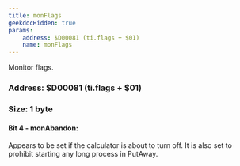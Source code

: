 ```yaml
---
title: monFlags
geekdocHidden: true
params:
    address: $D00081 (ti.flags + $01)
    name: monFlags
---
```


Monitor flags.

### Address: $D00081 (ti.flags + $01)

### Size: 1 byte

#### Bit 4 - monAbandon:
Appears to be set if the calculator is about to turn off. It is also set to prohibit starting any long process in PutAway.
